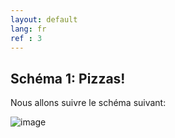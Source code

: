 ```yaml
---
layout: default
lang: fr
ref : 3
---
```

## Schéma 1: Pizzas!

Nous allons suivre le schéma suivant: 

![image]({{site.images_path}}image22.png)






